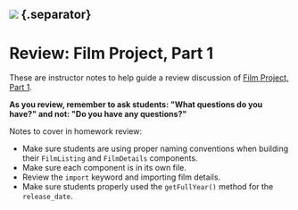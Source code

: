 ## ![](https://s3.amazonaws.com/python-ga/images/GA_Cog_Medium_White_RGB.png) {.separator}

<h1>Review: Film Project, Part 1</h1>

<aside class="notes">

These are instructor notes to help guide a review discussion of [Film Project, Part 1](../01-React-Key-Concepts/10-film-project-part1/10-film-project-part1.md).

**As you review, remember to ask students: "What questions do you have?" and not: "Do you have any questions?"**

Notes to cover in homework review:

- Make sure students are using proper naming conventions when building their `FilmListing` and `FilmDetails` components.
- Make sure each component is in its own file.
- Review the `import` keyword and importing film details.
- Make sure students properly used the `getFullYear()` method for the `release_date`.

</aside>
